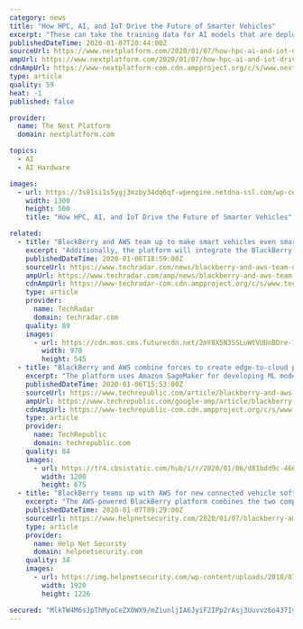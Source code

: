 ```yaml
---
category: news
title: "How HPC, AI, and IoT Drive the Future of Smarter Vehicles"
excerpt: "These can take the training data for AI models that are deployed on devices inside smart ... will require high bandwidth to keep the high performance GPU and CPU cores fed. In addition to being at the front end of autonomous driving and smart cities ..."
publishedDateTime: 2020-01-07T20:44:00Z
sourceUrl: https://www.nextplatform.com/2020/01/07/how-hpc-ai-and-iot-drive-the-future-of-smarter-vehicles/
ampUrl: https://www.nextplatform.com/2020/01/07/how-hpc-ai-and-iot-drive-the-future-of-smarter-vehicles/amp/
cdnAmpUrl: https://www-nextplatform-com.cdn.ampproject.org/c/s/www.nextplatform.com/2020/01/07/how-hpc-ai-and-iot-drive-the-future-of-smarter-vehicles/amp/
type: article
quality: 59
heat: -1
published: false

provider:
  name: The Next Platform
  domain: nextplatform.com

topics:
  - AI
  - AI Hardware

images:
  - url: https://3s81si1s5ygj3mzby34dq6qf-wpengine.netdna-ssl.com/wp-content/uploads/2020/01/ab_traffic_smart.jpg
    width: 1300
    height: 500
    title: "How HPC, AI, and IoT Drive the Future of Smarter Vehicles"

related:
  - title: "BlackBerry and AWS team up to make smart vehicles even smarter"
    excerpt: "Additionally, the platform will integrate the BlackBerry QNX operating system and over-the-air software update services with AWS IoT cloud services for secure connectivity and telematics, Amazon SageMaker for developing machine learning models and AWS IoT edge services for in-vehicle machine learning inference. Senior vice president and co-head ..."
    publishedDateTime: 2020-01-06T18:59:00Z
    sourceUrl: https://www.techradar.com/news/blackberry-and-aws-team-up-to-make-smart-vehicles-even-smarter
    ampUrl: https://www.techradar.com/amp/news/blackberry-and-aws-team-up-to-make-smart-vehicles-even-smarter
    cdnAmpUrl: https://www-techradar-com.cdn.ampproject.org/c/s/www.techradar.com/amp/news/blackberry-and-aws-team-up-to-make-smart-vehicles-even-smarter
    type: article
    provider:
      name: TechRadar
      domain: techradar.com
    quality: 89
    images:
      - url: https://cdn.mos.cms.futurecdn.net/2mY8X5N3SSLuWtVUUnBDre-1200-80.jpg
        width: 970
        height: 545
  - title: "BlackBerry and AWS combine forces to create edge-to-cloud platform for automakers"
    excerpt: "The platform uses Amazon SageMaker for developing ML models and AWS IoT edge services for in-vehicle ML inference. \"By combining our technologies and strengths into one dedicated cloud-based offering, we can ensure automakers have the tools they need to deliver the driving experience consumers want, without sacrificing on the security and ..."
    publishedDateTime: 2020-01-06T15:53:00Z
    sourceUrl: https://www.techrepublic.com/article/blackberry-and-aws-combine-forces-to-create-edge-to-cloud-platform-for-automakers/
    ampUrl: https://www.techrepublic.com/google-amp/article/blackberry-and-aws-combine-forces-to-create-edge-to-cloud-platform-for-automakers/
    cdnAmpUrl: https://www-techrepublic-com.cdn.ampproject.org/c/s/www.techrepublic.com/google-amp/article/blackberry-and-aws-combine-forces-to-create-edge-to-cloud-platform-for-automakers/
    type: article
    provider:
      name: TechRepublic
      domain: techrepublic.com
    quality: 84
    images:
      - url: https://tr4.cbsistatic.com/hub/i/r/2020/01/06/d81bdd9c-466b-4013-8c76-a311e4f76e23/thumbnail/1200x675/9bb56c6a9dff43731ee7c67b12bb93cf/ces-2020.jpg
        width: 1200
        height: 675
  - title: "BlackBerry teams up with AWS for new connected vehicle software platform"
    excerpt: "The AWS-powered BlackBerry platform combines the two companies’ edge and cloud ... speed product development and ultimately to provide owners with leading cyber-security resources and predictive maintenance information via the latest artificial intelligence applications. “The result is enhanced VVIP treatment for our discerning luxury ..."
    publishedDateTime: 2020-01-07T09:29:00Z
    sourceUrl: https://www.helpnetsecurity.com/2020/01/07/blackberry-amazon-web-services/
    type: article
    provider:
      name: Help Net Security
      domain: helpnetsecurity.com
    quality: 38
    images:
      - url: https://img.helpnetsecurity.com/wp-content/uploads/2018/07/09100637/handshake.jpeg
        width: 1920
        height: 1226

secured: "MlkTW4M6sJpThMyoCeZX0WX9/mZiunljIA6JyiF2IPp2rAsj3Uuvvz6o437Iyl6ON1JS7DGKrRBGyFhL328W4JypI2wUjduZtjsdgygnKiuAuCmpu/j3vWkAkIZOTv2MfZVw0yMJmmW4Bl2C8cZSmqcEASqruMUmUX7oLMZUjxO2De7uwMyi6GdvgHxB7azsOPlBNDEsSdqlq0AbcX4jMwByL47KBbiq095savrYiV9AHBUE8KZfeUeoQh5DRpUOSUTFTGXb1SFo5VTCjLz6+AM0+XrdxUSCZQvfZ88UcRgClnikJXs6E0byeRLV5VMx49XjjYWlZPXuNyApNaIFoJ3kkyab/0scpbuISzhb/y/cX3ge7f7Ep7HXyLAusCCRpwdsva+XoxEdP87LG48mMnClOYJLdkRVOaWCpv6b0fr1VPd9oN/gs32raD7l4MYYz/UGndXtwgMESrbTPDxAMQ==;8cmGgkIVhzcfm9CNd/0BSQ=="
---
```



